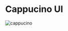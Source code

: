 # Cappucino UI
![cappucino](https://user-images.githubusercontent.com/116191602/223025323-9759bab2-f1e4-4890-838a-2739d9588aae.png)
